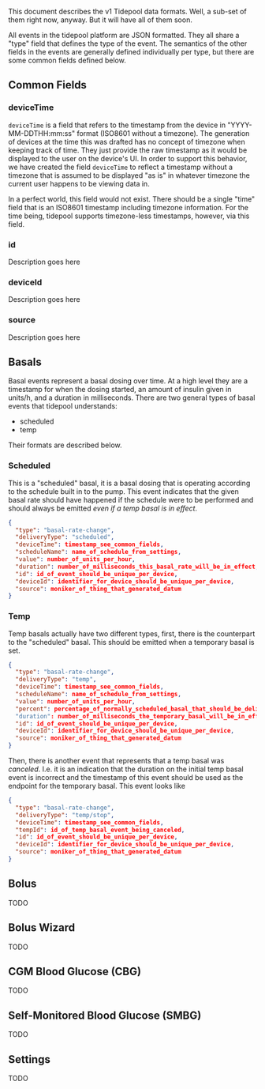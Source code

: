 This document describes the v1 Tidepool data formats.  Well, a sub-set of them right now, anyway.  But it will have all of them soon.

All events in the tidepool platform are JSON formatted.  They all share a "type" field that defines the type of the event.  The semantics of the other fields in the events are generally defined individually per type, but there are some common fields defined below.

## Common Fields

### deviceTime

`deviceTime` is a field that refers to the timestamp from the device in "YYYY-MM-DDTHH:mm:ss" format (ISO8601 without a timezone).  The generation of devices at the time this was drafted has no concept of timezone when keeping track of time.  They just provide the raw timestamp as it would be displayed to the user on the device's UI.  In order to support this behavior, we have created the field `deviceTime` to reflect a timestamp without a timezone that is assumed to be displayed "as is" in whatever timezone the current user happens to be viewing data in.

In a perfect world, this field would not exist.  There should be a single "time" field that is an ISO8601 timestamp including timezone information.  For the time being, tidepool supports timezone-less timestamps, however, via this field.

### id

Description goes here

### deviceId

Description goes here

### source

Description goes here

## Basals

Basal events represent a basal dosing over time.  At a high level they are a timestamp for when the dosing started, an amount of insulin given in units/h, and a duration in milliseconds.  There are two general types of basal events that tidepool understands:

* scheduled
* temp

Their formats are described below.

### Scheduled

This is a "scheduled" basal, it is a basal dosing that is operating according to the schedule built in to the pump.  This event indicates that the given basal rate should have happened if the schedule were to be performed and should always be emitted *even if a temp basal is in effect*.

``` json
{
  "type": "basal-rate-change",
  "deliveryType": "scheduled",
  "deviceTime": timestamp_see_common_fields,
  "scheduleName": name_of_schedule_from_settings,
  "value": number_of_units_per_hour,
  "duration": number_of_milliseconds_this_basal_rate_will_be_in_effect,
  "id": id_of_event_should_be_unique_per_device,
  "deviceId": identifier_for_device_should_be_unique_per_device,
  "source": moniker_of_thing_that_generated_datum
}
```

### Temp

Temp basals actually have two different types, first, there is the counterpart to the "scheduled" basal.  This should be emitted when a temporary basal is set.

``` json
{
  "type": "basal-rate-change",
  "deliveryType": "temp",
  "deviceTime": timestamp_see_common_fields,
  "scheduleName": name_of_schedule_from_settings,
  "value": number_of_units_per_hour,
  "percent": percentage_of_normally_scheduled_basal_that_should_be_delivered
  "duration": number_of_milliseconds_the_temporary_basal_will_be_in_effect,
  "id": id_of_event_should_be_unique_per_device,
  "deviceId": identifier_for_device_should_be_unique_per_device,
  "source": moniker_of_thing_that_generated_datum
}
```

Then, there is another event that represents that a temp basal was *canceled*.  I.e. it is an indication that the duration on the initial temp basal event is incorrect and the timestamp of this event should be used as the endpoint for the temporary basal.  This event looks like

``` json
{
  "type": "basal-rate-change",
  "deliveryType": "temp/stop",
  "deviceTime": timestamp_see_common_fields,
  "tempId": id_of_temp_basal_event_being_canceled,
  "id": id_of_event_should_be_unique_per_device,
  "deviceId": identifier_for_device_should_be_unique_per_device,
  "source": moniker_of_thing_that_generated_datum
}
```

## Bolus

TODO

## Bolus Wizard

TODO 

## CGM Blood Glucose (CBG)

TODO

## Self-Monitored Blood Glucose (SMBG)

TODO

## Settings

TODO

